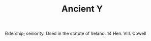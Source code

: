 ---
title: Ancient Y
letter: A
permalink: "/definitions/ancient-y.html"
body: Eldership; seniority. Used in the statute of Ireland. 14 Hen. VIII. Cowell
published_at: '2018-07-07'
source: Black's Law Dictionary
layout: post
---